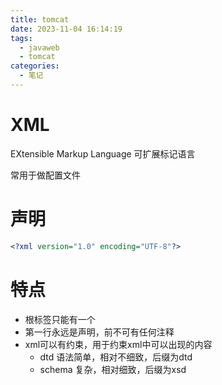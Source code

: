 ```yaml
---
title: tomcat
date: 2023-11-04 16:14:19
tags:
  - javaweb
  - tomcat
categories:
  - 笔记
---
```


# XML

EXtensible Markup Language 可扩展标记语言

常用于做配置文件

# 声明

```xml
<?xml version="1.0" encoding="UTF-8"?>
```

# 特点

- 根标签只能有一个
- 第一行永远是声明，前不可有任何注释
- xml可以有约束，用于约束xml中可以出现的内容
    - dtd 语法简单，相对不细致，后缀为dtd
    - schema 复杂，相对细致，后缀为xsd